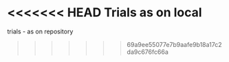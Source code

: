 <<<<<<< HEAD
Trials as on local
=======
trials - as on repository
>>>>>>> 69a9ee55077e7b9aafe9b18a17c2da9c676fc66a
